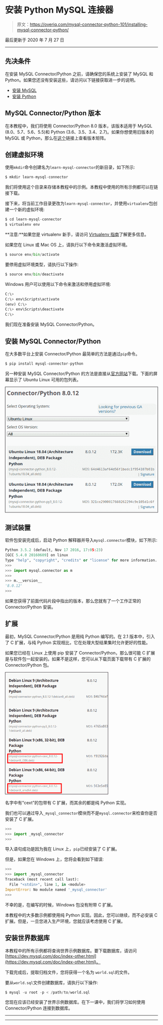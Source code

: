 # 安装 Python MySQL 连接器

> 原文：<https://overiq.com/mysql-connector-python-101/installing-mysql-connector-python/>

最后更新于 2020 年 7 月 27 日

* * *

## 先决条件

在安装 MySQL Connector/Python 之前，请确保您的系统上安装了 MySQL 和 Python。如果您还没有安装这些，请访问以下链接获取进一步的说明。

*   [安装 MySQL](/installing-mysql-windows-linux-and-mac/)
*   [安装 Python](/python-101/installing-python/)

## MySQL Connector/Python 版本

在本教程中，我们将使用 Connector/Python 8.0 版本，该版本适用于 MySQL (8.0、5.7、5.6、5.5)和 Python (3.6、3.5、3.4、2.7)。如果你想使用旧版本的 MySQL 或 Python，那么在[这个](https://dev.mysql.com/doc/connector-python/en/connector-python-versions.html)链接上查看版本矩阵。

## 创建虚拟环境

使用`mkdir`命令创建名为`learn-mysql-connector`的新目录，如下所示:

```py
$ mkdir learn-mysql-connector

```

我们将使用这个目录来存储本教程中的示例。本教程中使用的所有示例都可以在链接下载。

接下来，将当前工作目录更改为`learn-mysql-connector`，并使用`virtualenv`包创建一个新的虚拟环境:

```py
$ cd learn-mysql-connector
$ virtualenv env

```

**注意:**如果您是 virtualenv 新手，请访问 [Virtualenv 指南](https://thepythonguru.com/python-virtualenv-guide/)了解更多信息。

如果您在 Linux 或 Mac OS 上，请执行以下命令来激活虚拟环境。

```py
$ source env/bin/activate

```

要停用虚拟环境类型，请执行以下操作:

```py
$ source env/bin/deactivate

```

Windows 用户可以使用以下命令来激活和停用虚拟环境:

```py
C:\>
C:\> env\Scripts\activate
(env) C:\>
C:\> env\Scripts\deactivate
C:\>

```

我们现在准备安装 MySQL Connector/Python。

## 安装 MySQL Connector/Python

在大多数平台上安装 Connector/Python 最简单的方法是通过`pip`命令。

```py
$ pip install mysql-connector-python
```

另一种安装 MySQL Connector/Python 的方法是直接从[官方网站](https://dev.mysql.com/downloads/connector/python/)下载。下面的屏幕显示了 Ubuntu Linux 可用的包列表。

![](img/65f2c1da940826ab63b2237e60f4ed69.png)

## 测试装置

软件包安装完成后，启动 Python 解释器并导入`mysql.connector`模块，如下所示:

```py
Python 3.5.2 (default, Nov 17 2016, 17:05:23) 
[GCC 5.4.0 20160609] on linux
Type "help", "copyright", "credits" or "license" for more information.
>>> 
>>> import mysql.connector as m
>>> 
>>> m.__version__
'8.0.12'
>>>

```

如果您获得了前面代码片段中指出的版本，那么您就有了一个工作正常的 Connector/Python 安装。

## 扩展

最初，MySQL Connector/Python 是用纯 Python 编写的。在 2.1 版本中，引入了 C 扩展，与纯 Python 实现相比，它在处理大型结果集时允许更好的性能。

如果您已经在 Linux 上使用 pip 安装了 Connector/Python，那么很可能 C 扩展是与软件包一起安装的。如果不是这样，您可以从下载页面下载带有 C 扩展的 Connector/Python 包。

![](img/e62e4441a5c9a50720ab2e6b9fdde2cf.png)

名字中有“cext”的包带有 C 扩展，而其余的都是纯 Python 实现。

我们也可以通过导入`_mysql_connector`模块而不是`mysql.connector`来检查你是否安装了 C 扩展。

```py
>>> 
>>> import _mysql_connector
>>>

```

导入语句成功是因为我在 Linux 上，`pip`已经安装了 C 扩展。

但是，如果您在 Windows 上，您将会看到如下错误:

```py
>>>
>>> import _mysql_connector
Traceback (most recent call last):
  File "<stdin>", line 1, in <module>
ImportError: No module named '_mysql_connector'
>>>

```

不幸的是，在编写的时候，Windows 包没有附带 C 扩展。

本教程中的大多数示例都使用纯 Python 实现。因此，您可以继续，而不必安装 C 扩展。但是，一旦您进入生产环境，您就应该考虑使用 C 扩展。

## 安装世界数据库

本教程中的所有示例都将查询世界示例数据库。要下载数据库，请访问[https://dev.mysql.com/doc/index-other.html](https://dev.mysql.com/doc/index-other.html)。

下载完成后，提取归档文件，您将获得一个名为
`world.sql`的文件。

要从`world.sql`文件创建数据库，请执行以下操作:

```py
$ mysql -u root -p < /path/to/world.sql

```

您现在应该已经安装了世界示例数据库。在下一课中，我们将学习如何使用 Connector/Python 连接到数据库。

* * *

* * *